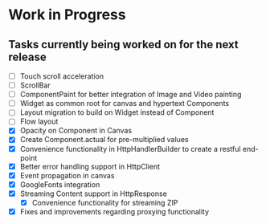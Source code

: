 # Work in Progress
## Tasks currently being worked on for the next release

* [ ] Touch scroll acceleration
* [ ] ScrollBar
* [ ] ComponentPaint for better integration of Image and Video painting
* [ ] Widget as common root for canvas and hypertext Components
* [ ] Layout migration to build on Widget instead of Component
* [ ] Flow layout
* [X] Opacity on Component in Canvas
* [X] Create Component.actual for pre-multiplied values
* [X] Convenience functionality in HttpHandlerBuilder to create a restful end-point
* [X] Better error handling support in HttpClient
* [X] Event propagation in canvas
* [X] GoogleFonts integration
* [X] Streaming Content support in HttpResponse
    * [X] Convenience functionality for streaming ZIP
* [X] Fixes and improvements regarding proxying functionality